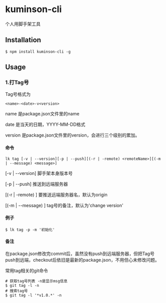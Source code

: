 # kuminson-cli

个人用脚手架工具

## Installation

```
$ npm install kuminson-cli -g
```

## Usage

### 1.打Tag号

Tag号格式为

```
<name>-<date>-v<version>
```

name 是package.json文件里的name

date 是当天的日期，YYYY-MM-DD格式

version 是package.json文件里的version，会进行三个级别的累加。

#### 命令

```
lk tag [-v | --version][-p | --push][(-r | -remote) <remoteName>][(-m | --message) <message>]
```

[-v | --version] 脚手架本身版本号

[-p | --push] 推送到远端服务器

[(-r | -remote) <remoteName>] 要推送远端服务器名，默认为origin

[(-m | --message) <message>] tag号的备注，默认为'change version'

#### 例子

```
$ lk tag -p -m '初始化'
```

#### 备注

在package.json修改完commit后，虽然没有push到远端服务器，但把Tag号push到远端，checkout后依旧是最新的package.json，不用但心未修改问题。

常用tag相关的git命令

```
# 获取tag号列表 -n是显示msg信息
$ git tag -l -n
# 搜索tag号
$ git tag -l '*v1.0.*' -n
```
